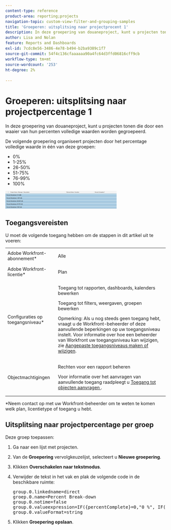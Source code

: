 ```yaml
---
content-type: reference
product-area: reporting;projects
navigation-topic: custom-view-filter-and-grouping-samples
title: 'Groeperen: uitsplitsing naar projectprocent 1'
description: In deze groepering van douaneproject, kunt u projecten tonen die door een waaier van hun percenten volledige waarden worden gegroepeerd.
author: Lisa and Nolan
feature: Reports and Dashboards
exl-id: 7cdc8e56-3486-4e78-b494-b2ba9389c1f7
source-git-commit: 54f4c136cfaaaaaa90a4fc64d3ffd06816cff9cb
workflow-type: tm+mt
source-wordcount: '253'
ht-degree: 2%

---
```


# Groeperen: uitsplitsing naar projectpercentage 1

In deze groepering van douaneproject, kunt u projecten tonen die door een waaier van hun percenten volledige waarden worden gegroepeerd.

De volgende groepering organiseert projecten door het percentage volledige waarde in één van deze groepen:

* 0%
* 1-25%
* 26-50%
* 51-75%
* 76-99%
* 100%

![percent_complete_specificatie_custom_project_grouping_25__increment.png](assets/percent-complete-breakdown-custom-350x56.png)

## Toegangsvereisten

U moet de volgende toegang hebben om de stappen in dit artikel uit te voeren:

<table style="table-layout:auto"> 
 <col> 
 <col> 
 <tbody> 
  <tr> 
   <td role="rowheader">Adobe Workfront-abonnement*</td> 
   <td> <p>Alle</p> </td> 
  </tr> 
  <tr> 
   <td role="rowheader">Adobe Workfront-licentie*</td> 
   <td> <p>Plan </p> </td> 
  </tr> 
  <tr> 
   <td role="rowheader">Configuraties op toegangsniveau*</td> 
   <td> <p>Toegang tot rapporten, dashboards, kalenders bewerken</p> <p>Toegang tot filters, weergaven, groepen bewerken</p> <p>Opmerking: Als u nog steeds geen toegang hebt, vraagt u de Workfront-beheerder of deze aanvullende beperkingen op uw toegangsniveau instelt. Voor informatie over hoe een beheerder van Workfront uw toegangsniveau kan wijzigen, zie <a href="../../../administration-and-setup/add-users/configure-and-grant-access/create-modify-access-levels.md" class="MCXref xref">Aangepaste toegangsniveaus maken of wijzigen</a>.</p> </td> 
  </tr> 
  <tr> 
   <td role="rowheader">Objectmachtigingen</td> 
   <td> <p>Rechten voor een rapport beheren</p> <p>Voor informatie over het aanvragen van aanvullende toegang raadpleegt u <a href="../../../workfront-basics/grant-and-request-access-to-objects/request-access.md" class="MCXref xref">Toegang tot objecten aanvragen </a>.</p> </td> 
  </tr> 
 </tbody> 
</table>

&#42;Neem contact op met uw Workfront-beheerder om te weten te komen welk plan, licentietype of toegang u hebt.

## Uitsplitsing naar projectpercentage per groep

Deze groep toepassen:

1. Ga naar een lijst met projecten.
1. Van de **Groepering** vervolgkeuzelijst, selecteert u **Nieuwe groepering**.

1. Klikken **Overschakelen naar tekstmodus**.
1. Verwijder de tekst in het vak en plak de volgende code in de beschikbare ruimte:
   <pre>group.0.linkedname=direct<br>groep.0.name=Percent Break-down<br>group.0.notime=false<br>group.0.valueexpression=IF({percentComplete}=0,"0 %", IF({percentComplete}&lt;=26,"0-25 %", IF({percentComplete}&lt;=51,"25-50 %", IF({percentComplete}&lt;=76,"50-75 %", IF({percentComplete} &lt;100,"75-99 %","100 %"))<br>group.0.valueFormat=string</pre>

1. Klikken **Groepering opslaan**.
